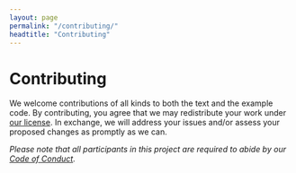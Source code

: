 ```yaml
---
layout: page
permalink: "/contributing/"
headtitle: "Contributing"
---
```

# Contributing

We welcome contributions of all kinds
to both the text and the example code.
By contributing,
you agree that we may redistribute your work under [our license](LICENSE.md).
In exchange,
we will address your issues and/or assess your proposed changes
as promptly as we can.

*Please note that all participants in this project
are required to abide by our [Code of Conduct](/conduct/).*
